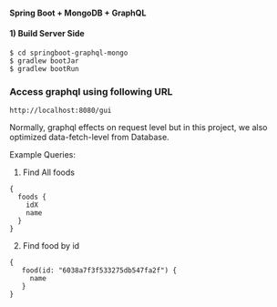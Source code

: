 #### Spring Boot + MongoDB + GraphQL

#### 1) Build Server Side

```
$ cd springboot-graphql-mongo
$ gradlew bootJar
$ gradlew bootRun
```

### Access graphql using following URL

```
http://localhost:8080/gui
```

Normally, graphql effects on request level but in this project, we also optimized data-fetch-level from Database.

Example Queries:

1. Find All foods
```
{
  foods {
    idX
    name
  }
}
```

2. Find food by id

```
{ 
   food(id: "6038a7f3f533275db547fa2f") { 
     name 
   } 
}
```
